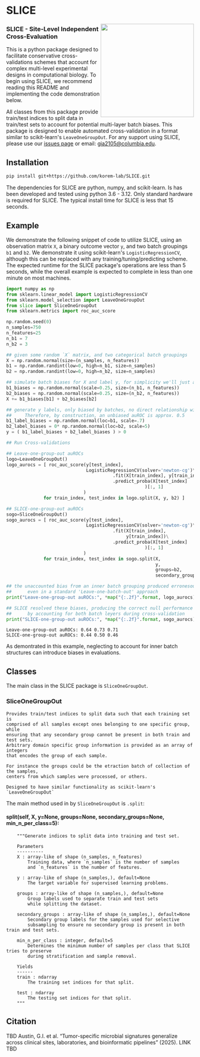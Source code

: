 **SLICE**
=============
<!-- badges: start -->
<!-- [![main](https://github.com/korem-lab/SLICE/actions/workflows/main.yml/badge.svg)](https://github.com/korem-lab/SLICE/actions/workflows/main.yml)
<!-- badges: end -->
<img src='vignettes/SLICE_logo.png' align="right" height="250" />

### SLICE - Site-Level Independent Cross-Evaluation

This is a python package designed to facilitate conservative cross-validations schemes that account for complex multi-level experimental designs in computational biology. To begin using SLICE, we recommend reading this README and implementing the code demonstration below.
<!--  reading it's [documentation pages](https://korem-lab.github.io/SLICE/). -->


All classes from this package provide train/test indices to split data in train/test sets to account for potential multi-layer batch biases. This package is designed to enable automated cross-validation in a format similar to scikit-learn's `LeaveOneGroupOut`. 
For any support using SLICE, please use our <a href="https://github.com/korem-lab/SLICE/issues">issues page</a> or email: gia2105@columbia.edu.

**Installation**
-------------------
```bash
pip install git+https://github.com/korem-lab/SLICE.git
```
The dependencies for SLICE are python, numpy, and scikit-learn. Is has been developed and tested using python 3.6 - 3.12. Only standard hardware is required for SLICE. The typical install time for SLICE is less that 15 seconds. 


**Example**
-----------------
We demonstrate the following snippet of code to utilize SLICE, using an observation matrix `X`, a binary outcome vector `y`, and two batch groupings `b1` and `b2`. We demonstrate it using scikit-learn's `LogisticRegressionCV`, although this can be replaced with any training/tuning/predicting scheme. The expected runtime for the SLICE package's operations are less than 5 seconds, while the overall example is expected to complete in less than one minute on most machines.

```python
import numpy as np 
from sklearn.linear_model import LogisticRegressionCV
from sklearn.model_selection import LeaveOneGroupOut
from slice import SliceOneGroupOut
from sklearn.metrics import roc_auc_score

np.random.seed(0)
n_samples=750
n_features=25
n_b1 = 7
n_b2 = 3

## given some random `X` matrix, and two categorical batch groupings
X = np.random.normal(size=(n_samples, n_features))
b1 = np.random.randint(low=0, high=n_b1, size=n_samples)
b2 = np.random.randint(low=0, high=n_b2, size=n_samples)

## simulate batch biases for X and label y, for simplicity we'll just add biased noise to X
b1_biases = np.random.normal(scale=0.25, size=(n_b1, n_features))
b2_biases = np.random.normal(scale=0.25, size=(n_b2, n_features))
X += b1_biases[b1] + b2_biases[b2]

## generate y labels, only biased by batches, no direct relationship with X
##     Therefore, by construction, an unbiased auROC is approx. 0.5
b1_label_biases = np.random.normal(loc=b1, scale=.7)
b2_label_biases = 0* np.random.normal(loc=b2, scale=5)
y = ( b1_label_biases + b2_label_biases ) > 0

## Run Cross-validations

## Leave-one-group-out auROCs
logo=LeaveOneGroupOut()
logo_aurocs = [ roc_auc_score(y[test_index],
                              LogisticRegressionCV(solver='newton-cg')\
                                        .fit(X[train_index], y[train_index])\
                                        .predict_proba(X[test_index]
                                                    )[:, 1]
                             )
              for train_index, test_index in logo.split(X, y, b2) ]

## SLICE-one-group-out auROCs
sogo=SliceOneGroupOut()
sogo_aurocs = [ roc_auc_score(y[test_index],
                              LogisticRegressionCV(solver='newton-cg')\
                                        .fit(X[train_index], 
                                             y[train_index])\
                                        .predict_proba(X[test_index]
                                                    )[:, 1]
                             )
              for train_index, test_index in sogo.split(X, 
                                                        y, 
                                                        groups=b2, 
                                                        secondary_groups=b1) ]

## the unaccounted bias from an inner batch grouping produced erronesouly high auROCs
##      even in a standard 'Leave-one-batch-out' approach
print("Leave-one-group-out auROCs:", *map("{:.2f}".format, logo_aurocs))

## SLICE resolved these biases, producing the correct null performance
##      by accounting for both batch leyers during cross-validation
print("SLICE-one-group-out auROCs:", *map("{:.2f}".format, sogo_aurocs))
```

    Leave-one-group-out auROCs: 0.64 0.73 0.71
    SLICE-one-group-out auROCs: 0.44 0.50 0.46


As demontrated in this example, neglecting to account for inner batch structures can introduce biases in evaluations.



**Classes**
---------
The main class in the SLICE package is `SliceOneGroupOut`. 

### SliceOneGroupOut

    Provides train/test indices to split data such that each training set is
    comprised of all samples except ones belonging to one specific group, while
    ensuring that any secondary group cannot be present in both train and test sets.
    Arbitrary domain specific group information is provided as an array of integers
    that encodes the group of each sample.

    For instance the groups could be the etraction batch of collection of the samples, 
    centers from which samples were processed, or others. 

    Designed to have similar functionality as scikit-learn's `LeaveOneGroupOut`

The main method used in by `SliceOneGroupOut` is `.split`:

#### split(self, X, y=None, groups=None, secondary_groups=None, min_n_per_class=5):
        """Generate indices to split data into training and test set.

        Parameters
        ----------
        X : array-like of shape (n_samples, n_features)
            Training data, where `n_samples` is the number of samples
            and `n_features` is the number of features.

        y : array-like of shape (n_samples,), default=None
            The target variable for supervised learning problems.

        groups : array-like of shape (n_samples,), default=None
            Group labels used to separate train and test sets
            while splitting the dataset.
            
        secondary_groups : array-like of shape (n_samples,), default=None
            Secondary group labels for the samples used for selective 
            subsampling to ensure no secondary group is present in both train and test sets.
            
        min_n_per_class : integer, default=5
            Determines the minimum number of samples per class that SLICE tries to preserve
            during stratification and sample removal.

        Yields
        ------
        train : ndarray
            The training set indices for that split.

        test : ndarray
            The testing set indices for that split.
        """


**Citation**
-------
TBD
Austin, G.I. et al. “Tumor-specific microbial signatures generalize across clinical sites, laboratories, and bioinformatic pipelines” (2025). LINK TBD
